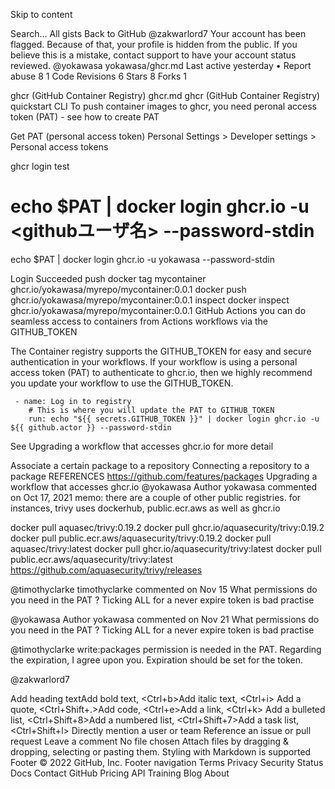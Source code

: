Skip to content
 
Search…
All gists
Back to GitHub
@zakwarlord7 
Your account has been flagged.
Because of that, your profile is hidden from the public. If you believe this is a mistake, contact support to have your account status reviewed.
@yokawasa
yokawasa/ghcr.md
Last active yesterday • Report abuse
8
1
Code
Revisions
6
Stars
8
Forks
1
<script src="https://gist.github.com/yokawasa/841b6db379aa68b2859846da84a9643c.js"></script>
ghcr (GitHub Container Registry)
ghcr.md
ghcr (GitHub Container Registry) quickstart
CLI
To push container images to ghcr, you need peronal access token (PAT) - see how to create PAT

Get PAT (personal access token)
Personal Settings > Developer settings > Personal access tokens

ghcr login test
# echo $PAT | docker login ghcr.io -u <githubユーザ名> --password-stdin
echo $PAT | docker login ghcr.io -u yokawasa --password-stdin

Login Succeeded
push
docker tag mycontainer ghcr.io/yokawasa/myrepo/mycontainer:0.0.1
docker push ghcr.io/yokawasa/myrepo/mycontainer:0.0.1
inspect
docker inspect ghcr.io/yokawasa/myrepo/mycontainer:0.0.1
GitHub Actions
you can do seamless access to containers from Actions workflows via the GITHUB_TOKEN

The Container registry supports the GITHUB_TOKEN for easy and secure authentication in your workflows. If your workflow is using a personal access token (PAT) to authenticate to ghcr.io, then we highly recommend you update your workflow to use the GITHUB_TOKEN.

     - name: Log in to registry
        # This is where you will update the PAT to GITHUB_TOKEN
        run: echo "${{ secrets.GITHUB_TOKEN }}" | docker login ghcr.io -u ${{ github.actor }} --password-stdin
See Upgrading a workflow that accesses ghcr.io for more detail

Associate a certain package to a repository
Connecting a repository to a package
REFERENCES
https://github.com/features/packages
Upgrading a workflow that accesses ghcr.io
@yokawasa
Author
yokawasa commented on Oct 17, 2021
memo:
there are a couple of other public registries. for instances, trivy uses dockerhub, public.ecr.aws as well as ghcr.io

docker pull aquasec/trivy:0.19.2
docker pull ghcr.io/aquasecurity/trivy:0.19.2
docker pull public.ecr.aws/aquasecurity/trivy:0.19.2
docker pull aquasec/trivy:latest
docker pull ghcr.io/aquasecurity/trivy:latest
docker pull public.ecr.aws/aquasecurity/trivy:latest
https://github.com/aquasecurity/trivy/releases

@timothyclarke
timothyclarke commented on Nov 15
What permissions do you need in the PAT ? Ticking ALL for a never expire token is bad practise

@yokawasa
Author
yokawasa commented on Nov 21
What permissions do you need in the PAT ? Ticking ALL for a never expire token is bad practise

@timothyclarke write:packages permission is needed in the PAT. Regarding the expiration, I agree upon you. Expiration should be set for the token.

@zakwarlord7
 
Add heading textAdd bold text, <Ctrl+b>Add italic text, <Ctrl+i>
Add a quote, <Ctrl+Shift+.>Add code, <Ctrl+e>Add a link, <Ctrl+k>
Add a bulleted list, <Ctrl+Shift+8>Add a numbered list, <Ctrl+Shift+7>Add a task list, <Ctrl+Shift+l>
Directly mention a user or team
Reference an issue or pull request
Leave a comment
No file chosen
Attach files by dragging & dropping, selecting or pasting them.
Styling with Markdown is supported
Footer
© 2022 GitHub, Inc.
Footer navigation
Terms
Privacy
Security
Status
Docs
Contact GitHub
Pricing
API
Training
Blog
About
